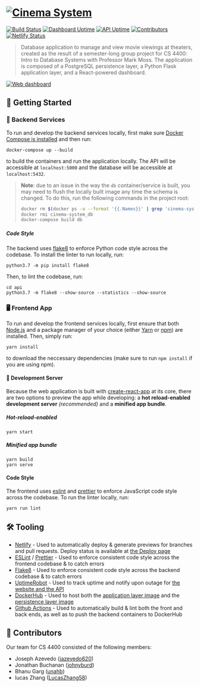 # [![Cinema System](https://i.imgur.com/msjskh5.png)](https://cinema-system.ga/)

[![Build Status](https://github.com/jazevedo620/cinema-system/workflows/Build%2FTest/badge.svg)](https://github.com/jazevedo620/cinema-system/actions) [![Dashboard Uptime](https://img.shields.io/uptimerobot/ratio/7/m783881574-627e76b97013eabd49501e1d.svg?label=dashboard%20uptime)](https://status.cinema-system.ga/) [![API Uptime](https://img.shields.io/uptimerobot/ratio/7/m783881568-314a6d43a6abb50ec5c7a67f.svg?label=api%20uptime)](https://status.cinema-system.ga/) [![Contributors](https://img.shields.io/github/contributors/jazevedo620/cinema-system.svg)](https://github.com/jazevedo620/cinema-system/graphs/contributors) [![Netlify Status](https://api.netlify.com/api/v1/badges/4b9228bb-9ea1-41bd-80b5-b1fad3e8ab94/deploy-status)](https://app.netlify.com/sites/cinema-system/deploys)

> Database application to manage and view movie viewings at theaters, created as the result of a semester-long group project for CS 4400: Intro to Database Systems with Professor Mark Moss. The application is composed of a PostgreSQL persistence layer, a Python Flask application layer, and a React-powered dashboard.

[![Web dashboard](https://i.imgur.com/6yfJSfG.png)](https://cinema-system.ga/app) 
## 🚀 Getting Started

### 🐍 Backend Services

To run and develop the backend services locally, first make sure [Docker Compose is installed](https://docs.docker.com/compose/install/) and then run:

```
docker-compose up --build
```

to build the containers and run the application locally. The API will be accessible at `localhost:5000` and the database will be accessible at `localhost:5432`.

> **Note**: due to an issue in the way the `db` container/service is built, you may need to flush the locally built image any time the schema is changed. To do this, run the following commands in the project root:
> ```bash
> docker rm $(docker ps -a --format '{{.Names}}' | grep 'cinema-system')
> docker rmi cinema-system_db
> docker-compose build db
> ```

##### Code Style

The backend uses [flake8](http://flake8.pycqa.org/) to enforce Python code style across the codebase. To install the linter to run locally, run:

```console
python3.7 -m pip install flake8
```

Then, to lint the codebase, run:

```console
cd api
python3.7 -m flake8 --show-source --statistics --show-source
```

### 🖥 Frontend App

To run and develop the frontend services locally, first ensure that both [Node.js](https://nodejs.org/en/download/) and a package manager of your choice (either [Yarn](https://yarnpkg.com/lang/en/) or [npm](https://www.npmjs.com/get-npm)) are installed. Then, simply run:

```
yarn install
```

to download the neccessary dependencies (make sure to run `npm install` if you are using npm).

#### 📡 Development Server

Because the web application is built with [create-react-app](https://create-react-app.dev/) at its core, there are two options to preview the app while developing: a **hot reload-enabled development server** *(recommended)* and a **minified app bundle**.

##### Hot-reload-enabled

```console
yarn start
```

##### Minified app bundle

```console
yarn build
yarn serve
```

#### Code Style

The frontend uses [eslint](https://eslint.org/) and [prettier](https://prettier.io/) to enforce JavaScript code style across the codebase. To run the linter locally, run:

```console
yarn run lint
```

## 🛠 Tooling

- [Netlify](https://www.netlify.com/) - Used to automatically deploy & generate previews for branches and pull requests. Deploy status is available at [the Deploy page](https://app.netlify.com/sites/cinema-system/deploys)
- [ESLint](https://eslint.org/) / [Prettier](https://prettier.io/) - Used to enforce consistent code style across the frontend codebase & to catch errors
- [Flake8](http://flake8.pycqa.org/) - Used to enforce consistent code style across the backend codebase & to catch errors
- [UptimeRobot](https://uptimerobot.com/) - Used to track uptime and notify upon outage for [the website and the API](https://status.cinema-system.ga/)
- [DockerHub](https://hub.docker.com/) - Used to host both the [application layer image](https://hub.docker.com/repository/docker/jazevedo6/cinema-system-api) and the [persistence layer image](https://hub.docker.com/repository/docker/jazevedo6/cinema-system-db)
- [Github Actions](https://github.com/jazevedo6/cinema-system/actions) - Used to automatically build & lint both the front and back ends, as well as to push the backend containers to DockerHub

## 👥 Contributors

Our team for CS 4400 consisted of the following members:

- Joseph Azevedo ([jazevedo620](https://github.com/jazevedo620))
- Jonathan Buchanan ([johnyburd](https://github.com/johnyburd))
- Bhanu Garg ([unahb](https://github.com/unahb))
- lucas Zhang ([LucasZhang58](https://github.com/LucasZhang58))
  
